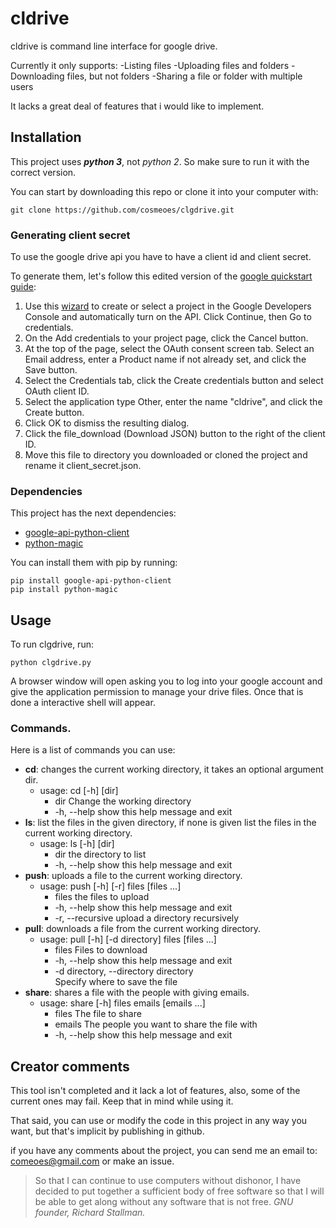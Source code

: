 # cldrive 
 
 
cldrive is command line interface for google drive. 
 
Currently it only supports: 
        -Listing files 
        -Uploading files and folders 
        -Downloading files, but not folders 
        -Sharing a file or folder with multiple users 
 
It lacks a great deal of features that i would like to implement. 
 
## Installation 
This project uses **_python 3_**, not _python 2_. So make sure to run it with the correct version. 
 
You can start by downloading this repo or clone it into your computer with: 
``` 
git clone https://github.com/cosmeoes/clgdrive.git 
``` 
### Generating client secret 
To use the google drive api you have to have a client id and client secret.
 
To generate them, let's follow this edited version of the [google quickstart guide](https://developers.google.com/drive/v3/web/quickstart/python#step_1_turn_on_the_api_name): 
  1. Use this [wizard](https://console.developers.google.com/start/api?id=drive) to create or select a project in the Google Developers Console and automatically turn on the API. Click Continue, then Go to credentials. 
  2. On the Add credentials to your project page, click the Cancel button. 
  3. At the top of the page, select the OAuth consent screen tab. Select an Email address, enter a Product name if not already set, and click the Save button. 
  4. Select the Credentials tab, click the Create credentials button and select OAuth client ID. 
  5. Select the application type Other, enter the name "cldrive", and click the Create button. 
  6. Click OK to dismiss the resulting dialog.  
  7. Click the file_download (Download JSON) button to the right of the client ID. 
  8. Move this file to directory you downloaded or cloned the project and rename it client_secret.json. 
 
### Dependencies  
This project has the next dependencies: 
- [google-api-python-client](https://developers.google.com/api-client-library/python/) 
- [python-magic](https://github.com/ahupp/python-magic) 
 
You can install them with pip by running: 
``` 
pip install google-api-python-client 
pip install python-magic 
``` 
 
## Usage 
To run clgdrive, run: 
```
python clgdrive.py 
``` 
A browser window will open asking you to log into your google account and give the application permission to manage your drive files. 
Once that is done a interactive shell will appear. 

### Commands.
Here is a list of commands you can use: 

- **cd**: changes the current working directory, it takes an optional argument dir.
  - usage: cd [-h] [dir]
    - dir         Change the working directory 
    - -h, --help  show this help message and exit 
- **ls**: list the files in the given directory, if none is given list the files in the current working directory. 
  - usage: ls [-h] [dir] 
    - dir         the directory to list 
    - -h, --help  show this help message and exit  
- **push**: uploads a file to the current working directory. 
  - usage: push [-h] [-r] files [files ...]    
    - files            the files to upload
    - -h, --help       show this help message and exit 
    - -r, --recursive  upload a directory recursively 
- **pull**: downloads a file from the current working directory. 
  - usage: pull [-h] [-d directory] files [files ...]
    - files                 Files to download  
    - -h, --help            show this help message and exit
    - -d directory, --directory directory   
                                      Specify where to save the file 
- **share**: shares a file with the people with giving emails. 
  - usage: share [-h] files emails [emails ...]   
    - files       The file to share 
    - emails      The people you want to share the file with 
    - -h, --help  show this help message and exit 
 
## Creator comments 
This tool isn't completed and it lack a lot of features, also, some of the current ones may fail. Keep that in mind while using it. 
 
That said, you can use or modify the code in this project in any way you want, but that's implicit by publishing in github. 
 
if you have any comments about the project, you can send me an email to: comeoes@gmail.com or make an issue. 


 
> So that I can continue to use computers without dishonor, I have decided to put together a sufficient body of free software so that I will be able to get along without any software that is not free. 
_GNU founder, Richard Stallman._ 
 


